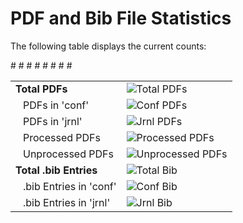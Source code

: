 # PDF and Bib File Statistics

The following table displays the current counts:

<!--- START COUNT TABLE --->

<table>
  <tbody>
    <tr>
      <td><b>Total PDFs</b></td>
      <td><img src="https://img.shields.io/badge/Total_PDFs-42837-blue" alt="Total PDFs"></td>
    </tr>
    <tr>
      <td style="padding-left: 20px;">PDFs in 'conf'</td>
      <td><img src="https://img.shields.io/badge/Conf_PDFs-33528-blue" alt="Conf PDFs"></td>
    </tr>
    <tr>
      <td style="padding-left: 20px;">PDFs in 'jrnl'</td>
      <td><img src="https://img.shields.io/badge/Jrnl_PDFs-9309-blue" alt="Jrnl PDFs"></td>
    </tr>
    # <tr>
    #   <td style="padding-left: 20px;">Processed PDFs</td>
    #   <td><img src="https://img.shields.io/badge/Processed_PDFs-42837-green" alt="Processed PDFs"></td>
    # </tr>
    # <tr>
    #   <td style="padding-left: 20px;">Unprocessed PDFs</td>
    #   <td><img src="https://img.shields.io/badge/Unprocessed_PDFs-0-red" alt="Unprocessed PDFs"></td>
    # </tr>
    <tr>
      <td><b>Total .bib Entries</b></td>
      <td><img src="https://img.shields.io/badge/Total_Bib-61531-orange" alt="Total Bib"></td>
    </tr>
    <tr>
      <td style="padding-left: 20px;">.bib Entries in 'conf'</td>
      <td><img src="https://img.shields.io/badge/Conf_Bib-45501-orange" alt="Conf Bib"></td>
    </tr>
    <tr>
      <td style="padding-left: 20px;">.bib Entries in 'jrnl'</td>
      <td><img src="https://img.shields.io/badge/Jrnl_Bib-16030-orange" alt="Jrnl Bib"></td>
    </tr>
  </tbody>
</table>
    
<!--- END COUNT TABLE --->
